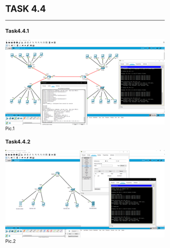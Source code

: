 # TASK 4.4 #
------
### Task4.4.1 ###
![](images/4-4-1.png)  
Pic.1  

### Task4.4.2 ###
![](images/4-4-2.png)  
Pic.2  

